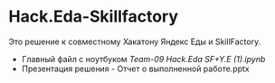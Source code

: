 # Hack.Eda-Skillfactory

Это решение к совместному Хакатону Яндекс Еды и SkillFactory. 

- Главный файл с ноутбуком *Team-09 Hack.Eda SF+Y.E (1).ipynb*
- Презентация решения - Отчет о выполненной работе.pptx
